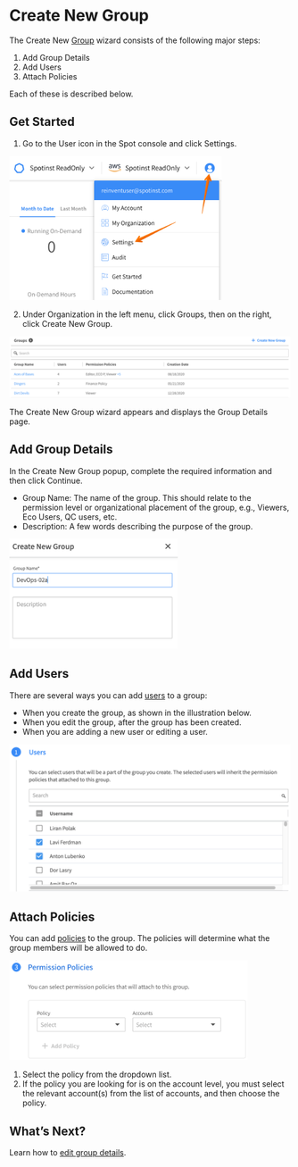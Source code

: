 <meta name="robots" content="noindex">

# Create New Group

The Create New [Group](administration/groups/) wizard consists of the following major steps:
1. Add Group Details
2. Add Users
3. Attach Policies

Each of these is described below.

## Get Started

1. Go to the User icon in the Spot console and click Settings.

<img src="/administration/_media/create-new-user-01.png" width="381" height="258" />

2. Under Organization in the left menu, click Groups, then on the right, click Create New Group.

<img src="/administration/_media/create-new-group-01.png" />

The Create New Group wizard appears and displays the Group Details page.

## Add Group Details

In the Create New Group popup, complete the required information and then click Continue.
- Group Name: The name of the group. This should relate to the permission level or organizational placement of the group, e.g., Viewers, Eco Users, QC users, etc.
- Description: A few words describing the purpose of the group.

<img src="/administration/_media/create-new-group-02.png" width="302" height="197" />

## Add Users

There are several ways you can add [users]() to a group:
- When you create the group, as shown in the illustration below.
- When you edit the group, after the group has been created.
- When you are adding a new user or editing a user.

<img src="/administration/_media/create-new-group-03.png" />

## Attach Policies

You can add [policies]() to the group. The policies will determine what the group members will be allowed to do.

<img src="/administration/_media/create-new-group-04.png" width="427" height="179" />

1. Select the policy from the dropdown list.
2. If the policy you are looking for is on the account level, you must select the relevant account(s) from the list of accounts, and then choose the policy.

## What’s Next?

Learn how to [edit group details](administration/groups/edit-group-details).
